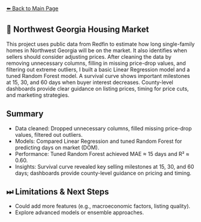 [⬅️ Back to Main Page](../)

## 🏡 Northwest Georgia Housing Market

This project uses public data from Redfin to estimate how long single-family homes in Northwest Georgia will be on the market. It also identifies when sellers should consider adjusting prices. After cleaning the data by removing unnecessary columns, filling in missing price-drop values, and filtering out extreme outliers, I built a basic Linear Regression model and a tuned Random Forest model. A survival curve shows important milestones at 15, 30, and 60 days when buyer interest decreases. County-level dashboards provide clear guidance on listing prices, timing for price cuts, and marketing strategies.

## Summary
- Data cleaned: Dropped unnecessary columns, filled missing price-drop values, filtered out outliers.
- Models: Compared Linear Regression and tuned Random Forest for predicting days on market (DOM).
- Performance: Tuned Random Forest achieved MAE ≈ 15 days and R² ≈ 0.60.
- Insights: Survival curve revealed key selling milestones at 15, 30, and 60 days; dashboards provide county-level guidance on pricing and timing.

## ⏭ Limitations & Next Steps
- Could add more features (e.g., macroeconomic factors, listing quality).
- Explore advanced models or ensemble approaches.
